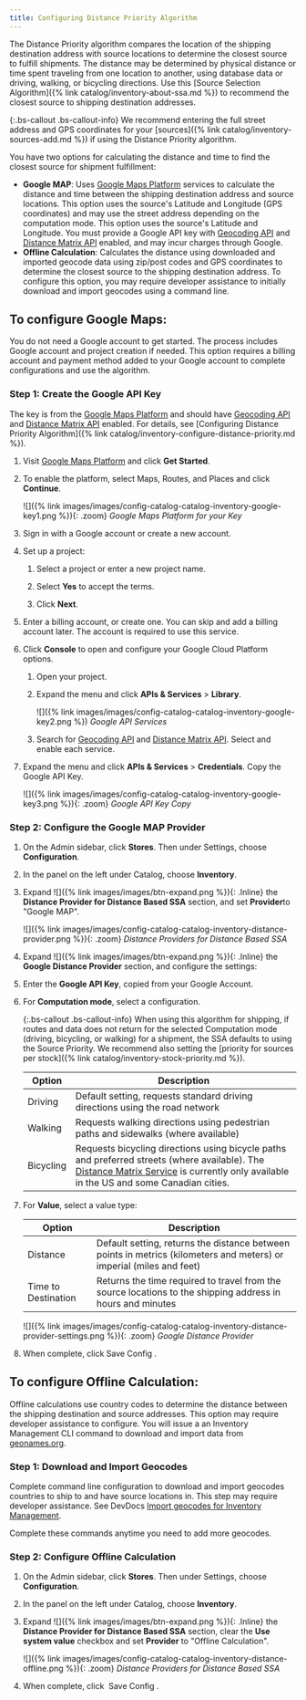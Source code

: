 ```yaml
---
title: Configuring Distance Priority Algorithm
---
```


The Distance Priority algorithm compares the location of the shipping destination address with source locations to determine the closest source to fulfill shipments. The distance may be determined by physical distance or time spent traveling from one location to another, using database data or driving, walking, or bicycling directions. Use this [Source Selection Algorithm]({% link catalog/inventory-about-ssa.md %}) to recommend the closest source to shipping destination addresses.

{:.bs-callout .bs-callout-info}
We recommend entering the full street address and GPS coordinates for your [sources]({% link catalog/inventory-sources-add.md %}) if using the Distance Priority algorithm.

You have two options for calculating the distance and time to find the closest source for shipment fulfillment:

* **Google MAP**: Uses [Google Maps Platform][1] services to calculate the distance and time between the shipping destination address and source locations. This option uses the source's Latitude and Longitude (GPS coordinates) and may use the street address depending on the computation mode. This option uses the source's Latitude and Longitude. You must provide a Google API key with [Geocoding API][2] and [Distance Matrix API][3] enabled, and may incur charges through Google.
* **Offline Calculation**: Calculates the distance using downloaded and imported geocode data using zip/post codes and GPS coordinates to determine the closest source to the shipping destination address. To configure this option, you may require developer assistance to initially download and import geocodes using a command line.

## To configure Google Maps:

You do not need a Google account to get started. The process includes Google account and project creation if needed. This option requires a billing account and payment method added to your Google account to complete configurations and use the algorithm.

### Step 1: Create the Google API Key

The key is from the [Google Maps Platform][1] and should have [Geocoding API][2] and [Distance Matrix API][3] enabled. For details, see [Configuring Distance Priority Algorithm]({% link catalog/inventory-configure-distance-priority.md %}).

1. Visit [Google Maps Platform][1] and click **Get Started**.

1. To enable the platform, select Maps, Routes, and Places and click **Continue**.

    ![]({% link images/images/config-catalog-catalog-inventory-google-key1.png %}){: .zoom}
    *Google Maps Platform for your Key*

1. Sign in with a Google account or create a new account.

1. Set up a project:

   1. Select a project or enter a new project name.

   1. Select **Yes** to accept the terms.

   1. Click **Next**.

1. Enter a billing account, or create one. You can skip and add a billing account later. The account is required to use this service.

1. Click **Console** to open and configure your Google Cloud Platform options.

   1. Open your project.

   1. Expand the menu and click **APIs &amp; Services** &gt; **Library**.

        ![]({% link images/images/config-catalog-catalog-inventory-google-key2.png %})
        *Google API Services*

   1. Search for [Geocoding API][2] and [Distance Matrix API][3]. Select and enable each service.

1. Expand the menu and click **APIs &amp; Services** &gt; **Credentials**. Copy the Google API Key.

    ![]({% link images/images/config-catalog-catalog-inventory-google-key3.png %}){: .zoom}
    *Google API Key Copy*

### Step 2: Configure the Google MAP Provider

1. On the Admin sidebar, click **Stores**. Then under Settings, choose **Configuration**.

1. In the panel on the left under Catalog, choose **Inventory**.

1. Expand ![]({% link images/images/btn-expand.png %}){: .Inline} the **Distance Provider for Distance Based SSA** section, and set **Provider**to "Google MAP".

    ![]({% link images/images/config-catalog-catalog-inventory-distance-provider.png %}){: .zoom}
    *Distance Providers for Distance Based SSA*

1. Expand ![]({% link images/images/btn-expand.png %}){: .Inline} the **Google Distance Provider** section, and configure the settings:

1. Enter the **Google API Key**, copied from your Google Account.

1. For **Computation mode**, select a configuration.

    {:.bs-callout .bs-callout-info}
    When using this algorithm for shipping, if routes and data does not return for the selected Computation mode (driving, bicycling, or walking) for a shipment, the SSA defaults to using the Source Priority. We recommend also setting the [priority for sources per stock]({% link catalog/inventory-stock-priority.md %}).

    |Option|Description|
    |--|--|
    | Driving | Default setting, requests standard driving directions using the road network |
    | Walking | Requests walking directions using pedestrian paths and sidewalks (where available) |
    | Bicycling | Requests bicycling directions using bicycle paths and preferred streets (where available). The [Distance Matrix Service][4] is currently only available in the US and some Canadian cities. |

1. For **Value**, select a value type:

    |Option|Description|
    |--|--|
    | Distance | Default setting, returns the distance between points in metrics (kilometers and meters) or imperial (miles and feet) |
    | Time to Destination | Returns the time required to travel from the source locations to the shipping address in hours and minutes |

    ![]({% link images/images/config-catalog-catalog-inventory-distance-provider-settings.png %}){: .zoom}
    *Google Distance Provider*

1. When complete, click <span class="btn"> Save Config </span>.

## To configure Offline Calculation:

Offline calculations use country codes to determine the distance between the shipping destination and source addresses. This option may require developer assistance to configure. You will issue a an Inventory Management CLI command to download and import data from [geonames.org][5].

### Step 1: Download and Import Geocodes

Complete command line configuration to download and import geocodes countries to ship to and have source locations in. This step may require developer assistance. See DevDocs [Import geocodes for Inventory Management][6].

Complete these commands anytime you need to add more geocodes.

### Step 2: Configure Offline Calculation

1. On the Admin sidebar, click **Stores**. Then under Settings, choose **Configuration**.

1. In the panel on the left under Catalog, choose **Inventory**.

1. Expand ![]({% link images/images/btn-expand.png %}){: .Inline} the **Distance Provider for Distance Based SSA** section, clear the **Use system value** checkbox and set **Provider** to "Offline Calculation".

    ![]({% link images/images/config-catalog-catalog-inventory-distance-offline.png %}){: .zoom}
    *Distance Providers for Distance Based SSA*

1. When complete, click <span class="btn"> Save Config </span>.

[1]: https://cloud.google.com/maps-platform/
[2]: https://developers.google.com/maps/documentation/geocoding/start
[3]: https://developers.google.com/maps/documentation/distance-matrix/start
[4]: https://developers.google.com/maps/documentation/javascript/distancematrix#travel_modes
[5]: https://www.geonames.org/
[6]: https://devdocs.magento.com/guides/v2.3/config-guide/cli/config-cli-inventory.html
